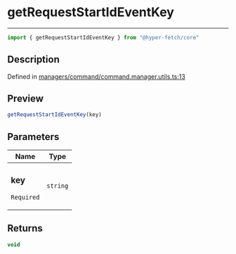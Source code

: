 

# getRequestStartIdEventKey

<div class="api-docs__separator" data-reactroot="">

---

</div><div class="api-docs__import" data-reactroot="">

```ts
import { getRequestStartIdEventKey } from "@hyper-fetch/core"
```

</div><div class="api-docs__section">

## Description

</div><div class="api-docs__description"><span class="api-docs__do-not-parse">



</span></div><p class="api-docs__definition">

Defined in [managers/command/command.manager.utils.ts:13](https://github.com/BetterTyped/hyper-fetch/blob/0bdb96c0/packages/core/src/managers/command/command.manager.utils.ts#L13)

</p><div class="api-docs__section">

## Preview

</div><div class="api-docs__preview fn">

```ts
getRequestStartIdEventKey(key)
```

</div><div class="api-docs__section">

## Parameters

</div><div class="api-docs__parameters"><table><thead><tr><th>Name</th><th>Type</th></tr></thead><tbody><tr param-data="key"><td class="api-docs__param-name required">

### key 

`Required`

</td><td class="api-docs__param-type">

`string`

</td></tr></tbody></table></div><div class="api-docs__section">

## Returns

</div><div class="api-docs__returns">

```ts
void
```

</div>